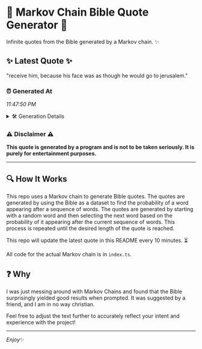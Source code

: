 # 📖 Markov Chain Bible Quote Generator 📖

Infinite quotes from the Bible generated by a Markov chain. ✨

## ✨ Latest Quote ✨
"receive him, because his face was as though he would go to jerusalem."

### ⏰ Generated At
*11:47:50 PM*

<details>
    <summary>🛠️ Generation Details</summary>
    <p>
        <strong>🌱 Seed:</strong> receive<br>
        <strong>🔄 Iterations:</strong> 12<br>
        <strong>📜 Context History:</strong><br>[ receive ]: him,<br>[ receive, him, ]: because<br>[ receive, him,, because ]: his<br>[ receive, him,, because, his ]: face<br>[ receive, him,, because, his, face ]: was<br>[ receive, him,, because, his, face, was ]: as<br>[ him,, because, his, face, was, as ]: though<br>[ because, his, face, was, as, though ]: he<br>[ his, face, was, as, though, he ]: would<br>[ face, was, as, though, he, would ]: go<br>[ was, as, though, he, would, go ]: to<br>[ as, though, he, would, go, to ]: jerusalem.<br>
    </p>
</details>

### ⚠️ Disclaimer ⚠️
**This quote is generated by a program and is not to be taken seriously. It is purely for entertainment purposes.**

---

## 🔍 How It Works

This repo uses a Markov chain to generate Bible quotes. The quotes are generated by using the Bible as a dataset to find the probability of a word appearing after a sequence of words. The quotes are generated by starting with a random word and then selecting the next word based on the probability of it appearing after the current sequence of words. This process is repeated until the desired length of the quote is reached.

This repo will update the latest quote in this README every 10 minutes. ⏳

All code for the actual Markov chain is in `index.ts`.

## ❓ Why

I was just messing around with Markov Chains and found that the Bible surprisingly yielded good results when prompted. 
It was suggested by a friend, and I am in no way christian.

Feel free to adjust the text further to accurately reflect your intent and experience with the project!

---

*Enjoy*✨
